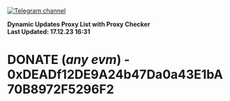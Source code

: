 [![Telegram channel](https://img.shields.io/endpoint?url=https://runkit.io/damiankrawczyk/telegram-badge/branches/master?url=https://t.me/n4z4v0d)](https://t.me/n4z4v0d) 

**Dynamic Updates Proxy List with Proxy Checker**  
**Last Updated: 17.12.23 16:31**

# DONATE (_any evm_) - 0xDEADf12DE9A24b47Da0a43E1bA70B8972F5296F2
